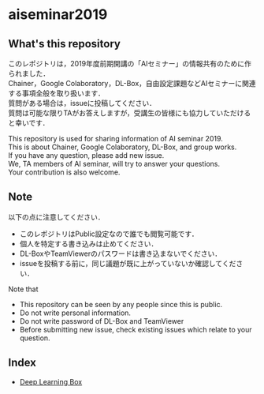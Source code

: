 # aiseminar2019

## What's this repository
このレポジトリは，2019年度前期開講の「AIセミナー」の情報共有のために作られました．  
Chainer，Google Colaboratory，DL-Box，自由設定課題などAIセミナーに関連する事項全般を取り扱います．  
質問がある場合は，issueに投稿してください．  
質問は可能な限りTAがお答えしますが，受講生の皆様にも協力していただけると幸いです．

This repository is used for sharing information of AI seminar 2019.  
This is about Chainer, Google Colaboratory, DL-Box, and group works.  
If you have any question, please add new issue.  
We, TA members of AI seminar, will try to answer your questions.  
Your contribution is also welcome.

## Note
以下の点に注意してください．

* このレポジトリはPublic設定なので誰でも閲覧可能です．
* 個人を特定する書き込みは止めてください．
* DL-BoxやTeamViewerのパスワードは書き込まないでください．
* issueを投稿する前に，同じ議題が既に上がっていないか確認してください．

Note that

* This repository can be seen by any people since this is public.
* Do not write personal information.
* Do not write password of DL-Box and TeamViewer
* Before submitting new issue, check existing issues which relate to your question.

## Index

* [Deep Learning Box](dlbox/README.md)
